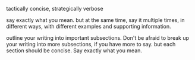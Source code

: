 tactically concise, strategically verbose

say exactly what you mean. but at the same time, say it multiple times, in different ways, with different examples and supporting information.

outline your writing into important subsections. Don't be afraid to break up your writing into more subsections, if you have more to say. but each section should be concise. Say exactly what you mean.

